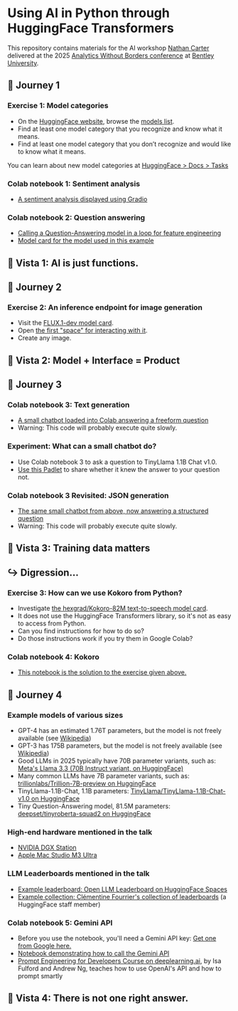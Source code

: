 # Using AI in Python through HuggingFace Transformers

This repository contains materials for the AI workshop [Nathan Carter](https://faculty.bentley.edu/profile/ncarter) delivered at the 2025 [Analytics Without Borders conference](https://www.bentley.edu/centers/cads/dart/analytics-without-borders) at [Bentley University](http://www.bentley.edu).

## :walking: Journey 1

### Exercise 1: Model categories

 - On the [HuggingFace website](https://huggingface.co/), browse the [models list](https://huggingface.co/models).
 - Find at least one model category that you recognize and know what it means.
 - Find at least one model category that you don’t recognize and would like to know what it means.

You can learn about new model categories at [HuggingFace > Docs > Tasks](https://huggingface.co/tasks)

### Colab notebook 1: Sentiment analysis

 - [A sentiment analysis displayed using Gradio](https://colab.research.google.com/drive/1yIQfGr0T6kL3bEZ7tWTGNMKboLGvpLtm?usp=sharing)

### Colab notebook 2: Question answering

 - [Calling a Question-Answering model in a loop for feature engineering](https://colab.research.google.com/drive/1S2RyyNRR_7lJGv8i_aRWrbVMl86G8Deo?usp=sharing)
 - [Model card for the model used in this example](https://huggingface.co/google-bert/bert-large-uncased-whole-word-masking-finetuned-squad)

## :sunrise_over_mountains: Vista 1: AI is just functions.

## :walking: Journey 2

### Exercise 2: An inference endpoint for image generation

 - Visit the [FLUX.1-dev model card](https://huggingface.co/black-forest-labs/FLUX.1-dev).
 - Open [the first "space" for interacting with it](https://huggingface.co/spaces/black-forest-labs/FLUX.1-dev).
 - Create any image.

## :sunrise_over_mountains: Vista 2: Model + Interface = Product

## :walking: Journey 3

### Colab notebook 3: Text generation

 - [A small chatbot loaded into Colab answering a freeform question](https://colab.research.google.com/drive/1V1wRIb2cSqsWIzX1_auAYr3hFO5nAie2?usp=sharing)
 - Warning: This code will probably execute quite slowly.

### Experiment: What can a small chatbot do?

 - Use Colab notebook 3 to ask a question to TinyLlama 1.1B Chat v1.0.
 - [Use this Padlet](https://bentleyu.padlet.org/ncarter80/what-does-tinyllama-1-1b-know-7bw117qecj9f8u04) to share whether it knew the answer to your question not.

### Colab notebook 3 Revisited: JSON generation

 - [The same small chatbot from above, now answering a structured question](https://colab.research.google.com/drive/1lOgtBLx_U7T37T0-wZrZNteQI4LA-_Q3?usp=sharing)
 - Warning: This code will probably execute quite slowly.

## :sunrise_over_mountains: Vista 3: Training data matters

## :arrow_right_hook: Digression...

### Exercise 3: How can we use Kokoro from Python?

 - Investigate [the hexgrad/Kokoro-82M text-to-speech model card](https://huggingface.co/hexgrad/Kokoro-82M).
 - It does not use the HuggingFace Transformers library, so it's not as easy to access from Python.
 - Can you find instructions for how to do so?
 - Do those instructions work if you try them in Google Colab?

### Colab notebook 4: Kokoro

 - [This notebook is the solution to the exercise given above.](https://colab.research.google.com/drive/15BftVIs9GS4n_glHA2jI16jJabxu3AgA?usp=sharing)

## :walking: Journey 4

### Example models of various sizes

 - GPT-4 has an estimated 1.76T parameters, but the model is not freely available (see [Wikipedia](https://en.wikipedia.org/wiki/GPT-4))
 - GPT-3 has 175B parameters, but the model is not freely available (see [Wikipedia](https://en.wikipedia.org/wiki/GPT-3))
 - Good LLMs in 2025 typically have 70B parameter variants, such as: [Meta's Llama 3.3 (70B Instruct variant, on HuggingFace)](https://huggingface.co/meta-llama/Llama-3.3-70B-Instruct)
 - Many common LLMs have 7B parameter variants, such as: [trillionlabs/Trillion-7B-preview on HuggingFace](https://huggingface.co/trillionlabs/Trillion-7B-preview)
 - TinyLlama-1.1B-Chat, 1.1B parameters: [TinyLlama/TinyLlama-1.1B-Chat-v1.0 on HuggingFace](https://huggingface.co/TinyLlama/TinyLlama-1.1B-Chat-v1.0)
 - Tiny Question-Answering model, 81.5M parameters: [deepset/tinyroberta-squad2 on HuggingFace](https://huggingface.co/deepset/tinyroberta-squad2)

### High-end hardware mentioned in the talk

 - [NVIDIA DGX Station](https://www.nvidia.com/en-us/products/workstations/dgx-station/)
 - [Apple Mac Studio M3 Ultra](https://www.apple.com/newsroom/2025/03/apple-unveils-new-mac-studio-the-most-powerful-mac-ever/)

### LLM Leaderboards mentioned in the talk

 - [Example leaderboard: Open LLM Leaderboard on HuggingFace Spaces](https://huggingface.co/spaces/open-llm-leaderboard/open_llm_leaderboard#/)
 - [Example collection: Clémentine Fourrier's collection of leaderboards](https://huggingface.co/collections/clefourrier/leaderboards-and-benchmarks-64f99d2e11e92ca5568a7cce) (a HuggingFace staff member)

### Colab notebook 5: Gemini API

 - Before you use the notebook, you'll need a Gemini API key: [Get one from Google here.](https://aistudio.google.com/app/apikey)
 - [Notebook demonstrating how to call the Gemini API](https://colab.research.google.com/drive/1m_w1X2_ePX6sfgaDcL1omNrrIdybfaZL?usp=sharing)
 - [Prompt Engineering for Developers Course on deeplearning.ai](https://www.deeplearning.ai/short-courses/chatgpt-prompt-engineering-for-developers/), by Isa Fulford and Andrew Ng, teaches how to use OpenAI's API and how to prompt smartly

## :sunrise_over_mountains: Vista 4: There is not one right answer.
